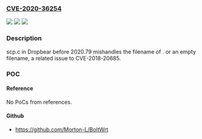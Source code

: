 ### [CVE-2020-36254](https://cve.mitre.org/cgi-bin/cvename.cgi?name=CVE-2020-36254)
![](https://img.shields.io/static/v1?label=Product&message=n%2Fa&color=blue)
![](https://img.shields.io/static/v1?label=Version&message=n%2Fa&color=blue)
![](https://img.shields.io/static/v1?label=Vulnerability&message=n%2Fa&color=brighgreen)

### Description

scp.c in Dropbear before 2020.79 mishandles the filename of . or an empty filename, a related issue to CVE-2018-20685.

### POC

#### Reference
No PoCs from references.

#### Github
- https://github.com/Morton-L/BoltWrt

